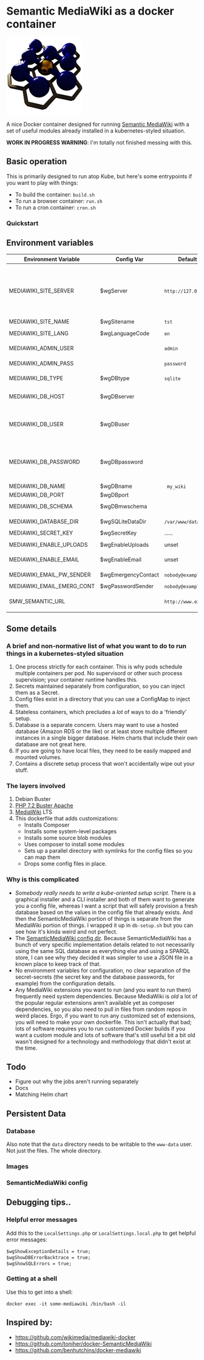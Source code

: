 # Semantic MediaWiki as a docker container

![Logo](https://raw.githubusercontent.com/wirehead/semantic-mediawiki-docker/master/icons/favicon-202x202.png)

A nice Docker container designed for running [Semantic MediaWiki](https://www.semantic-mediawiki.org/) with a set of useful modules already installed in a kubernetes-styled situation.

**WORK IN PROGRESS WARNING**: I'm totally not finished messing with this.

## Basic operation

This is primarily designed to run atop Kube, but here's some entrypoints if you want to play with things:

 * To build the container: `build.sh`
 * To run a browser container: `run.sh`
 * To run a cron container: `cron.sh`

### Quickstart

## Environment variables

| Environment Variable       | Config Var       | Default Value            | Description  |
| -------------------------- | ---------------- | ------------------------ | ------------------- |
| MEDIAWIKI_SITE_SERVER      | $wgServer        | `http://127.0.0.1:8080` | Set this to the server host, protocol, and port if it's not a standard port. This is what MediaWiki uses to generate URLs |
| MEDIAWIKI_SITE_NAME        | $wgSitename      | `tst`                      | Name of the site |
| MEDIAWIKI_SITE_LANG        | $wgLanguageCode  | `en`                       | Language of the site|
| MEDIAWIKI_ADMIN_USER       |                  | `admin`                    | Name of the admin user |
| MEDIAWIKI_ADMIN_PASS       |                  | `password`                 | Default password for the admin user |
| MEDIAWIKI_DB_TYPE          | $wgDBtype        | `sqlite`                   | DB style (sqlite, postgres, or mysql) |
| MEDIAWIKI_DB_HOST          | $wgDBserver      |                          | hostname for the DB (unneccessary for sqlite) |
| MEDIAWIKI_DB_USER          | $wgDBuser        |                          | database user (not to be confused with admin user; this is how you log into the database) |
| MEDIAWIKI_DB_PASSWORD      | $wgDBpassword    |                          | database password (not to be confused with admin password; this is how you log into the database) |
| MEDIAWIKI_DB_NAME          | $wgDBname        |` my_wiki`                  | database name |
| MEDIAWIKI_DB_PORT          | $wgDBport        |                          | database port |
| MEDIAWIKI_DB_SCHEMA        | $wgDBmwschema    |                          | database schema (for postgresql) |
| MEDIAWIKI_DATABASE_DIR     | $wgSQLiteDataDir | `/var/www/data`            | database directory (for sqlite) |
| MEDIAWIKI_SECRET_KEY       | $wgSecretKey     | ......                   | secret key |
| MEDIAWIKI_ENABLE_UPLOADS   | $wgEnableUploads | unset                    | set a value to enable uploads |
| MEDIAWIKI_ENABLE_EMAIL     | $wgEnableEmail   | unset                    | set a value to enable email |
| MEDIAWIKI_EMAIL_PW_SENDER  | $wgEmergencyContact | `nobody@example.com` | Password sender email |
| MEDIAWIKI_EMAIL_EMERG_CONT | $wgPasswordSender | `nobody@example.com`      | Emergency contact |
| SMW_SEMANTIC_URL           |                  | `http://www.example.com/`  | SemanticMediaWiki namespace for RDF properties |

## Some details

### A brief and non-normative list of what you want to do to run things in a kubernetes-styled situation

 1. One process strictly for each container.  This is why pods schedule multiple containers per pod.  No supervisord or other such process supervision; your container runtime handles this.
 2. Secrets maintained separately from configuration, so you can inject them as a Secret.
 3. Config files exist in a directory that you can use a ConfigMap to inject them.
 4. Stateless containers, which precludes a *lot* of ways to do a 'friendly' setup.
 5. Database is a separate concern.  Users may want to use a hosted database (Amazon RDS or the like) or at least store multiple different instances in a single bigger database.  Helm charts that include their own database are not great here.
 6. If you are going to have local files, they need to be easily mapped and mounted volumes.
 7. Contains a discrete setup process that won't accidentally wipe out your stuff.

### The layers involved

1. Debian Buster
2. [PHP 7.2 Buster Apache](https://hub.docker.com/_/php/)
3. [MediaWiki](https://github.com/wikimedia/mediawiki-docker) LTS
4. This dockerfile that adds customizations:
    * Installs Composer
    * Installs some system-level packages
    * Installs some source blob modules
    * Uses composer to install some modules
    * Sets up a parallel directory with symlinks for the config files so you can map them
    * Drops some config files in place.

### Why is this complicated

* *Somebody really needs to write a kube-oriented setup script*.  There is a graphical installer and a CLI installer and both of them want to generate you a config file, whereas I want a script that will safely provision a fresh database based on the values in the config file that already exists.  And then the SemanticMediaWiki portion of things is separate from the MediaWiki portion of things.  I wrapped it up in `db-setup.sh` but you can see how it's kinda weird and not perfect.
* The [SemanticMediaWiki config dir](https://www.semantic-mediawiki.org/wiki/Help:Setup_information_file).  Because SemanticMediaWiki has a bunch of very specific implementation details related to not necessarily using the same SQL database as everything else and using a SPARQL store, I can see why they decided it was simpler to use a JSON file in a known place to keep track of that.
* No environment variables for configuration, no clear separation of the secret-secrets (the secret key and the database passwords, for example) from the configuration details.
* Any MediaWiki extensions you want to run (and you want to run them) frequently need system dependencies.  Because MediaWiki is *old* a lot of the popular regular extensions aren't available yet as composer dependencies, so you also need to pull in files from random repos in weird places.  Ergo, if you want to run any customized set of extensions, you will need to make your own dockerfile.  This isn't actually that bad; lots of software requires you to run customized Docker builds if you want a custom module and lots of software that's still useful bit a bit old wasn't designed for a technology and methodology that didn't exist at the time.

## Todo

 * Figure out why the jobs aren't running separately
 * Docs
 * Matching Helm chart

## Persistent Data

### Database

Also note that the `data` directory needs to be writable to the `www-data` user.  Not just the files.  The whole directory.

### Images

### SemanticMediaWiki config

## Debugging tips..

### Helpful error messages

Add this to the `LocalSettings.php` or `LocalSettings.local.php` to get helpful error messages:

```
$wgShowExceptionDetails = true;
$wgShowDBErrorBacktrace = true;
$wgShowSQLErrors = true;
```

### Getting at a shell

Use this to get into a shell:

```
docker exec -it some-mediawiki /bin/bash -il
```

## Inspired by:

 * https://github.com/wikimedia/mediawiki-docker
 * https://github.com/toniher/docker-SemanticMediaWiki
 * https://github.com/benhutchins/docker-mediawiki
